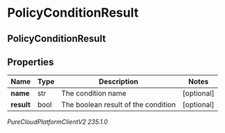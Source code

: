 # PolicyConditionResult

## PolicyConditionResult

## Properties

|Name | Type | Description | Notes|
|------------ | ------------- | ------------- | -------------|
| **name** | str | The condition name | [optional] |
| **result** | bool | The boolean result of the condition | [optional] |



_PureCloudPlatformClientV2 235.1.0_
